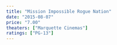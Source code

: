 ```yaml
---
title: "Mission Impossible Rogue Nation"
date: "2015-08-07"
price: "7.00"
theaters: ["Marquette Cinemas"]
ratings: ["PG-13"]
---
```

